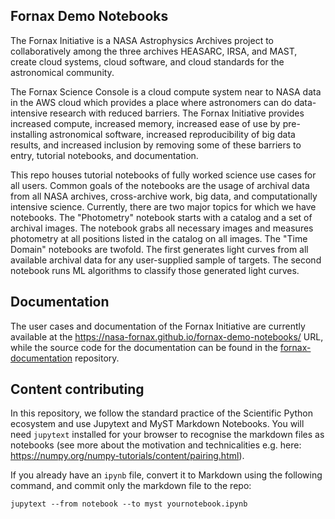 ## Fornax Demo Notebooks

The Fornax Initiative is a NASA Astrophysics Archives project to collaboratively among the three archives HEASARC, IRSA, and MAST, create cloud systems, cloud software, and cloud standards for the astronomical community.

The Fornax Science Console is a cloud compute system near to NASA data in the AWS cloud which provides a place where astronomers can do data-intensive research with reduced barriers. The Fornax Initiative provides increased compute, increased memory, increased ease of use by pre-installing astronomical software, increased reproducibility of big data results, and increased inclusion by removing some of these barriers to entry, tutorial notebooks, and documentation.

This repo houses tutorial notebooks of fully worked science use cases for all users.  Common goals of the notebooks are the usage of archival data from all NASA archives, cross-archive work, big data, and computationally intensive science. Currently, there are two major topics for which we have notebooks.  The "Photometry" notebook starts with a catalog and a set of archival images.  The notebook grabs all necessary images and measures photometry at all positions listed in the catalog on all images.  The "Time Domain" notebooks are twofold.  The first generates light curves from all available archival data for any user-supplied sample of targets.  The second notebook runs ML algorithms to classify those generated light curves.


## Documentation

The user cases and documentation of the Fornax Initiative are currently available at the https://nasa-fornax.github.io/fornax-demo-notebooks/ URL, while the source code for the documentation can be found in the [fornax-documentation](https://github.com/nasa-fornax/fornax-documentation) repository.

## Content contributing

In this repository, we follow the standard practice of the Scientific Python ecosystem and use Jupytext and MyST Markdown Notebooks.
You will need ``jupytext`` installed for your browser to recognise the markdown files as notebooks (see more about the motivation and technicalities e.g. here: https://numpy.org/numpy-tutorials/content/pairing.html).

If you already have an ``ipynb`` file, convert it to Markdown using the following command, and commit
only the markdown file to the repo:

```
jupytext --from notebook --to myst yournotebook.ipynb
```
